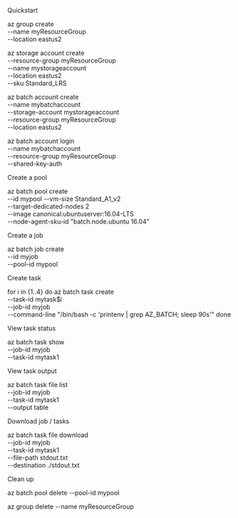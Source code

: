 

Quickstart


az group create \
    --name myResourceGroup \
    --location eastus2


az storage account create \
    --resource-group myResourceGroup \
    --name mystorageaccount \
    --location eastus2 \
    --sku Standard_LRS


az batch account create \
    --name mybatchaccount \
    --storage-account mystorageaccount \
    --resource-group myResourceGroup \
    --location eastus2



az batch account login \
    --name mybatchaccount \
    --resource-group myResourceGroup \
    --shared-key-auth


Create a pool


az batch pool create \
    --id mypool --vm-size Standard_A1_v2 \
    --target-dedicated-nodes 2 \
    --image canonical:ubuntuserver:16.04-LTS \
    --node-agent-sku-id "batch.node.ubuntu 16.04" 



Create a job 


az batch job create \
    --id myjob \
    --pool-id mypool


Create task 

for i in {1..4}
do
   az batch task create \
    --task-id mytask$i \
    --job-id myjob \
    --command-line "/bin/bash -c 'printenv | grep AZ_BATCH; sleep 90s'"
done


View task status 


az batch task show \
    --job-id myjob \
    --task-id mytask1


View task output 


az batch task file list \
    --job-id myjob \
    --task-id mytask1 \
    --output table



Download job / tasks


az batch task file download \
    --job-id myjob \
    --task-id mytask1 \
    --file-path stdout.txt \
    --destination ./stdout.txt



Clean up 

az batch pool delete --pool-id mypool

az group delete --name myResourceGroup















